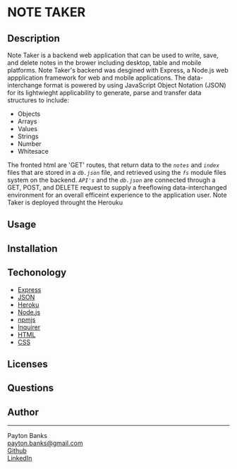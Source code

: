 # NOTE TAKER

## Description
Note Taker is a backend web application that can be used to write, save, and delete notes in the brower including desktop, table and mobile platforms. Note Taker's backend was desgined with Express, a Node.js web appplication framework for web and mobile applications. The data-interchange format is powered by using JavaScript Object Notation (JSON) for its lightwieght applicability to generate, parse and transfer data structures to include:
<br>
* Objects
* Arrays
* Values
* Strings
* Number
* Whitesace

The fronted html are 'GET' routes, that return data to the *`notes`* and *`index`* files that are stored in a *`db.json`* file, and retrieved using the *`fs`* module files system on the backend. *`API's`* and the *`db.json`* are connected through a GET, POST, and DELETE request to supply a freeflowing data-interchanged environment for an overall efficeint experience to the application user. Note Taker is deployed throught the Herouku 


## Usage
## Installation
## Techonology
- [Express](https://expressjs.com/en/4x/api.html)
- [JSON](https://www.json.org/json-en.html)
- [Heroku](https://devcenter.heroku.com/categories/nodejs-support)
- [Node.js](https://nodejs.org/en/)
- [npmjs](https://docs.npmjs.com/)
- [Inquirer](https://www.npmjs.com/package/inquirer)
- [HTML](https://developer.mozilla.org/en-US/docs/Web/HTML)
- [CSS](https://developer.mozilla.org/en-US/docs/Web/CSS)

## Licenses
## Questions<br>

## Author
---
Payton Banks\
[payton.banks@gmail.com](mailto:payton.banks@gmail.com)\
[Github](https://github.com/paytonbanks)\
[LinkedIn](https://www.linkedin.com/in/payton-banks-341a8a/)

